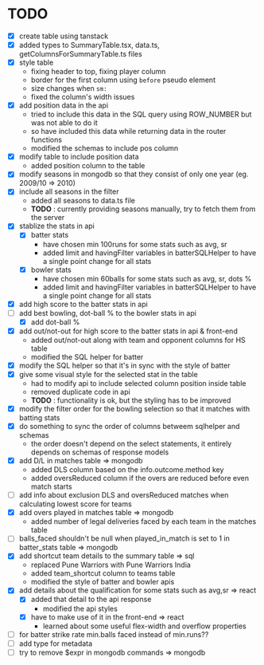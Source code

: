 # TODO

- [x] create table using tanstack
- [x] added types to SummaryTable.tsx, data.ts, getColumnsForSummaryTable.ts files
- [x] style table
  - fixing header to top, fixing player column
  - border for the first column using `before` pseudo element
  - size changes when `sm:`
  - fixed the column's width issues
- [x] add position data in the api
  - tried to include this data in the SQL query using ROW_NUMBER but was not able to do it
  - so have included this data while returning data in the router functions
  - modified the schemas to include pos column
- [x] modify table to include position data
  - added position column to the table
- [x] modify seasons in mongodb so that they consist of only one year (eg. 2009/10 => 2010)
- [x] include all seasons in the filter
  - added all seasons to data.ts file
  - **TODO** : currently providing seasons manually, try to fetch them from the server
- [x] stablize the stats in api
  - [x] batter stats
    - have chosen min 100runs for some stats such as avg, sr
    - added limit and havingFilter variables in batterSQLHelper to have a single point change for all stats
  - [x] bowler stats
    - have chosen min 60balls for some stats such as avg, sr, dots %
    - added limit and havingFilter variables in batterSQLHelper to have a single point change for all stats
- [x] add high score to the batter stats in api
- [ ] add best bowling, dot-ball % to the bowler stats in api
  - [x] add dot-ball %
- [x] add out/not-out for high score to the batter stats in api & front-end
  - added out/not-out along with team and opponent columns for HS table
  - modified the SQL helper for batter
- [x] modify the SQL helper so that it's in sync with the style of batter
- [x] give some visual style for the selected stat in the table
  - had to modify api to include selected column position inside table
  - removed duplicate code in api
  - **TODO** : functionality is ok, but the styling has to be improved
- [x] modify the filter order for the bowling selection so that it matches with batting stats
- [x] do something to sync the order of columns betweem sqlhelper and schemas
  - the order doesn't depend on the select statements, it entirely depends on schemas of response models
- [x] add D/L in matches table => mongodb
  - added DLS column based on the info.outcome.method key
  - added oversReduced column if the overs are reduced before even match starts
- [ ] add info about exclusion DLS and oversReduced matches when calculating lowest score for teams
- [x] add overs played in matches table => mongodb
  - added number of legal deliveries faced by each team in the matches table
- [ ] balls_faced shouldn't be null when played_in_match is set to 1 in batter_stats table => mongodb
- [x] add shortcut team details to the summary table => sql
  - replaced Pune Warriors with Pune Warriors India
  - added team_shortcut column to teams table
  - modified the style of batter and bowler apis
- [x] add details about the qualification for some stats such as avg,sr => react
  - [x] added that detail to the api response
    - modified the api styles
  - [x] have to make use of it in the front-end => react
    - learned about some useful flex-width and overflow properties
- [ ] for batter strike rate min.balls faced instead of min.runs??
- [ ] add type for metadata
- [ ] try to remove $expr in mongodb commands => mongodb